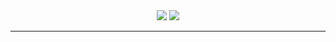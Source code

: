 <div align="center">
  <img src="https://github-readme-stats.vercel.app/api?username=laijackylai&count_private=true&show_icons=true&theme=dark"/>
  <img src="https://github-readme-stats.vercel.app/api/top-langs/?username=laijackylai&theme=dark&layout=compact&count_private=true"/>
</div>
<hr/>
